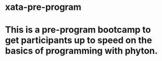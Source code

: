 # xata-pre-program

# This is a pre-program bootcamp to get participants up to speed on the basics of programming with phyton.

